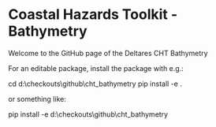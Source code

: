 # Coastal Hazards Toolkit - Bathymetry

Welcome to the GitHub page of the Deltares CHT Bathymetry

For an editable package, install the package with e.g.:

cd d:\checkouts\github\cht_bathymetry
pip install -e .

or something like:

pip install -e d:\checkouts\github\cht_bathymetry
